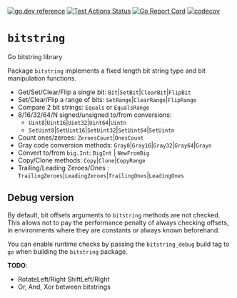 [![go.dev reference](https://img.shields.io/badge/go.dev-reference-007d9c?logo=go&logoColor=white&style=flat-square)](https://pkg.go.dev/github.com/arl/bitstring)
[![Test Actions Status](https://github.com/arl/bitstring/workflows/Test/badge.svg)](https://github.com/arl/bitstring/actions)
[![Go Report Card](https://goreportcard.com/badge/github.com/arl/bitstring)](https://goreportcard.com/report/github.com/arl/bitstring)
[![codecov](https://codecov.io/gh/arl/bitstring/branch/main/graph/badge.svg)](https://codecov.io/gh/arl/bitstring)

# `bitstring`

Go bitstring library

Package `bitstring` implements a fixed length bit string type and bit manipulation functions.

 - Get/Set/Clear/Flip a single bit: `Bit`|`SetBit`|`ClearBit`|`FlipBit`
 - Set/Clear/Flip a range of bits: `SetRange`|`ClearRange`|`FlipRange`
 - Compare 2 bit strings: `Equals` or `EqualsRange`
 - 8/16/32/64/N signed/unsigned to/from conversions:
   - `Uint8`|`Uint16`|`Uint32`|`Uint64`|`Uintn`
   - `SetUint8`|`SetUint16`|`SetUint32`|`SetUint64`|`SetUintn`
 - Count ones/zeroes: `ZeroesCount`|`OnesCount`
 - Gray code conversion methods: `Gray8`|`Gray16`|`Gray32`|`Gray64`|`Grayn`
 - Convert to/from `big.Int`: `BigInt` | `NewFromBig`
 - Copy/Clone methods: `Copy`|`Clone`|`CopyRange`
 - Trailing/Leading Zeroes/Ones : `TrailingZeroes`|`LeadingZeroes`|`TrailingOnes`|`LeadingOnes`


## Debug version

By default, bit offsets arguments to `bitstring` methods are not checked. This
allows not to pay the performance penalty of always checking offsets, in
environments where they are constants or always known beforehand.

You can enable runtime checks by passing the `bitstring_debug` build tag to `go`
when building the `bitstring` package.

**TODO**:
 - RotateLeft/Right ShiftLeft/Right
 - Or, And, Xor between bitstrings

